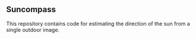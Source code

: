 ## Suncompass

This repository contains code for estimating the direction of the sun from a single outdoor image.

